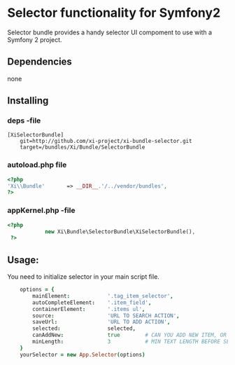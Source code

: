 # Selector functionality for Symfony2

Selector bundle provides a handy selector UI compoment to use with a Symfony 2 project.


## Dependencies

none

## Installing

### deps -file
```
[XiSelectorBundle]
    git=http://github.com/xi-project/xi-bundle-selector.git
    target=/bundles/Xi/Bundle/SelectorBundle
```

### autoload.php file
```php
<?php
'Xi\\Bundle'       => __DIR__.'/../vendor/bundles',
?>
```

### appKernel.php -file
```php
<?php
            new Xi\Bundle\SelectorBundle\XiSelectorBundle(),
 ?>
```

## Usage:

You need to initialize selector in your main script file.

```coffeescript    
    options = {
        mainElement:            '.tag_item_selector',
        autoCompleteElement:    '.item_field', 
        containerElement:       '.items ul', 
        source:                 'URL TO SEARCH ACTION',     
        saveUrl:                'URL TO ADD ACTION',    
        selected:               selected,
        canAddNew:              true        # CAN YOU ADD NEW ITEM, OR JUST SELECT WHAT YOU HAVE SEARCHED.
        minLength:              3           # MIN TEXT LENGTH BEFORE SEARCH KICKS IN
    }
    yourSelector = new App.Selector(options)
```